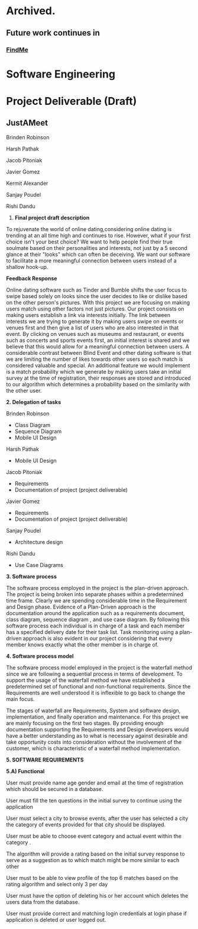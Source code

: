 # Archived.
## Future work continues in 
### [FindMe](https://github.com/nosyminotaur/FindMe "FindMe on GitHub")


# Software Engineering

# Project Deliverable (Draft)

## JustAMeet

Brinden Robinson

Harsh Pathak

Jacob Pitoniak

Javier Gomez

Kermit Alexander

Sanjay Poudel

Rishi Dandu

1. **Final project draft description**

To rejuvenate the world of online dating,considering online dating is trending at an all time high and continues to rise. However, what if your first choice isn&#39;t your best choice? We want to help people find their true soulmate based on their personalities and interests,  not just by a 5 second glance at their &quot;looks&quot; which can often be deceiving.  We want our software to facilitate a more meaningful connection between users instead of a shallow hook-up.

**Feedback Response**

Online dating software such as Tinder and Bumble shifts the user focus to swipe based solely on looks since the user decides to like or dislike based on the other person&#39;s pictures. With this project we are focusing on making users match using other factors not just pictures. Our project consists on making users establish a link via interests initially. The link between interests we are trying to generate it by making users swipe on events or venues first and then give a list of users who are also interested in that event. By clicking on venues such as museums and restaurant,  or events such as concerts and sports events first,  an initial interest is shared and we believe that this would allow for a meaningful connection between users. A considerable contrast between Blind Event and other dating software is that we are limiting the number of likes towards other users so each match is considered valuable and special. An additional feature we would implement is a match probability which we generate  by making users take an initial survey at the time of registration, their responses are stored and introduced to our algorithm which determines a probability based on the similarity with the other user.

**2. Delegation of tasks**

Brinden Robinson

- Class Diagram
- Sequence Diagram
- Mobile UI Design

Harsh Pathak

- Mobile UI Design

Jacob Pitoniak

-  Requirements
- Documentation of project (project deliverable)

Javier Gomez

- Requirements
- Documentation of project (project deliverable)

Sanjay Poudel

- Architecture design

Rishi Dandu

- Use Case Diagrams

**3. Software process**

The software process employed in the project is the plan-driven approach. The project is being broken into separate phases within a predetermined time frame.  Clearly we are spending considerable time in the Requirement and Design phase. Evidence of a Plan-Driven approach is the documentation around the application such as a requirements document, class diagram, sequence diagram , and use case diagram. By following this software process each individual is in charge of a task and each member has a specified delivery date for their task list. Task monitoring using a plan-driven approach is also evident in our project considering that every member  knows exactly what the other member is in charge of.

**4. Software process model**

The software process model employed in the project is the waterfall method since we are following a sequential process in terms of development. To support the usage of the waterfall method we have established a predetermined set of functional and non-functional requirements. Since the Requirements are well understood it is inflexible to go back to change the main focus.

The stages of waterfall are Requirements, System and software design, implementation,  and finally operation and maintenance. For this project we are mainly focusing on the first two stages. By providing enough documentation supporting the Requirements and Design developers would have a better understanding as to what is necessary against desirable and take opportunity costs into consideration without the involvement of the customer, which is characteristic of a waterfall method implementation.

**5. SOFTWARE REQUIREMENTS**

**5.A) Functional**

User must provide name age gender and email at the time of registration which should be secured in a database.

User must fill the ten questions in the initial survey to continue using the application

User must select a city to browse events, after the user has selected a city the category of events provided for that city should be displayed.

User must be able to choose event category and actual event within the category .

The algorithm will provide a rating based on the initial survey response to serve as a suggestion as to which match might be more similar to each other

User must to be able to view profile of the top 6 matches based on the rating algorithm and select only 3 per day

User must have the option of deleting his or her account which deletes the users data from the database.

User must provide correct and matching login credentials at login phase if application is deleted or user logged out.
